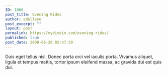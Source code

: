```yaml
---
ID: 1860
post_title: Evening Rides
author: edelleye
post_excerpt: ""
layout: post
permalink: https://mydivein.com/evening-rides/
published: true
post_date: 2008-06-26 02:47:20
---
```

Duis eget tellus nisl. Donec porta orci vel iaculis porta. Vivamus aliquet, ligula et tempus mattis, tortor ipsum eleifend massa, ac gravida dui est quis dui.